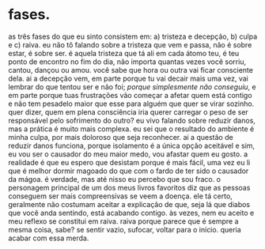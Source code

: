 # fases.

as três fases do que eu sinto consistem em: a\) tristeza e decepção, b\) culpa e c\) raiva. eu não tô falando sobre a tristeza que vem e passa, não é sobre estar, é sobre ser. é aquela tristeza que tá ali em cada átomo teu, é teu ponto de encontro no fim do dia, não importa quantas vezes você sorriu, cantou, dançou ou amou. você sabe que hora ou outra vai ficar consciente dela. ai a decepção vem, em parte porque tu vai decair mais uma vez, vai lembrar do que tentou ser e não foi; _porque simplesmente não conseguiu_, e em parte porque tuas frustrações vão começar a afetar quem está contigo e não tem pesadelo maior que esse para alguém que quer se virar sozinho. quer dizer, quem em plena consciência iria querer carregar o peso de ser responsável pelo sofrimento do outro? eu vivo falando sobre reduzir danos, mas a prática é muito mais complexa. eu sei que o resultado do ambiente é minha culpa, por mais doloroso que seja reconhecer. ai a questão de reduzir danos funciona, porque isolamento é a única opção aceitável e sim, eu vou ser o causador do meu maior medo, vou afastar quem eu gosto. a realidade é que eu espero que desistam porque é mais fácil, uma vez eu li que é melhor dormir magoado do que com o fardo de ter sido o causador da mágoa. é verdade, mas até nisso eu percebo que sou fraco. o personagem principal de um dos meus livros favoritos diz que as pessoas conseguem ser mais compreensivas se veem a doença. ele tá certo, geralmente não costumam aceitar a explicação de que, seja lá que diabos que você anda sentindo, está acabando contigo. às vezes, nem eu aceito e meu reflexo se constitui em raiva. raiva porque parece que é sempre a mesma coisa, sabe? se sentir vazio, sufocar, voltar para o início. queria acabar com essa merda.

